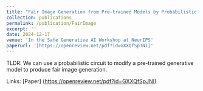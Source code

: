 ```yaml
---
title: "Fair Image Generation from Pre-trained Models by Probabilistic Modeling"
collection: publications
permalink: /publication/FairImage
excerpt: ''
date: 2024-12-17
venue: 'In the Safe Generative AI Workshop at NeurIPS'
paperurl: '[https://openreview.net/pdf?id=GXXQfSpJNI]'
---
```

TLDR: We can use a probabilistic circuit to modify a pre-trained generative model to produce fair image generation.

Links: [Paper] (https://openreview.net/pdf?id=GXXQfSpJNI)
